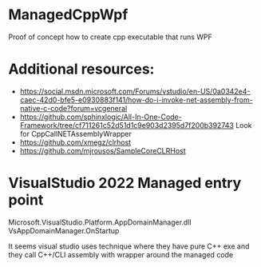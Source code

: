 # ManagedCppWpf
Proof of concept how to create cpp executable that runs WPF

# Additional resources: 
- https://social.msdn.microsoft.com/Forums/vstudio/en-US/0a0342e4-caec-42d0-bfe5-e0930883f141/how-do-i-invoke-net-assembly-from-native-c-code?forum=vcgeneral
- https://github.com/sphinxlogic/All-In-One-Code-Framework/tree/cf711261c52d51d1c9e903d2395d7f200b392743
Look for CppCallNETAssemblyWrapper
- https://github.com/xmegz/clrhost
- https://github.com/mjrousos/SampleCoreCLRHost

# VisualStudio 2022 Managed entry point
Microsoft.VisualStudio.Platform.AppDomainManager.dll
VsAppDomainManager.OnStartup

It seems visual studio uses technique where they have pure C++ exe and they call C++/CLI assembly with wrapper around the managed code
